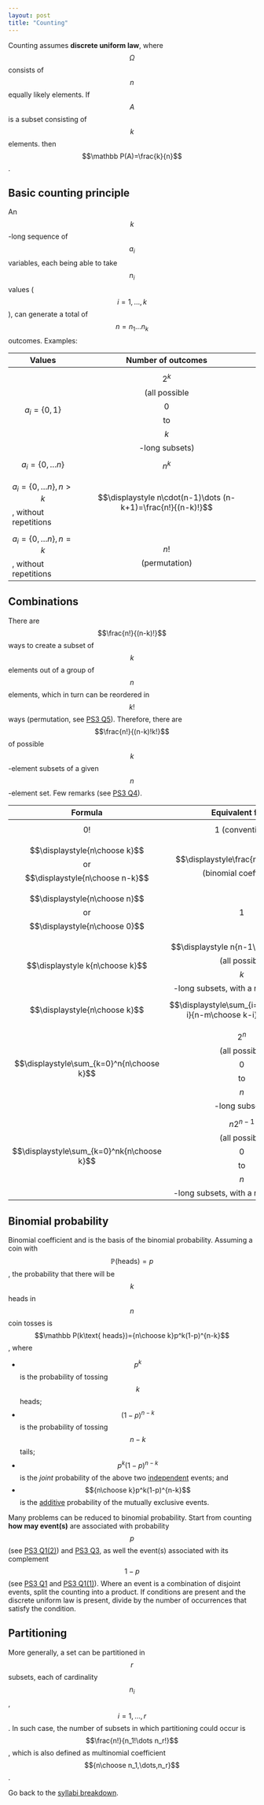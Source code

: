 ```yaml
---
layout: post
title: "Counting"
---
```


Counting assumes **discrete uniform law**, where $$\Omega$$ consists of $$n$$ equally likely elements. If $$A$$ is a subset consisting of $$k$$ elements. then $$\mathbb P(A)=\frac{k}{n}$$.

## Basic counting principle

An $$k$$-long sequence of $$a_i$$ variables, each being able to take $$n_i$$ values ($$i=1,\dots,k$$), can generate a total of $$n=n_1\dots n_k$$ outcomes. Examples:

|Values|Number of outcomes|
|-|:-:|
|$$a_i=\{0,1\}$$|$$2^k$$ (all possible $$0$$ to $$k$$-long subsets)|
|$$a_i=\{0,\dots n\}$$|$$n^k$$|
|$$a_i=\{0,\dots n\}, n>k$$, without repetitions|$$\displaystyle n\cdot(n-1)\dots (n-k+1)=\frac{n!}{(n-k)!}$$|
|$$a_i=\{0,\dots n\}, n=k$$, without repetitions|$$\displaystyle n!$$ (permutation)|

## Combinations

There are $$\frac{n!}{(n-k)!}$$ ways to create a subset of $$k$$ elements out of a group of $$n$$ elements, which in turn can be reordered in $$k!$$ ways (permutation, see [PS3 Q5](https://learning.edx.org/course/course-v1:MITx+6.431x+1T2020/block-v1:MITx+6.431x+1T2020+type@sequential+block@Problem_Set_3/block-v1:MITx+6.431x+1T2020+type@vertical+block@ch5-s3-tab5)). Therefore, there are $$\frac{n!}{(n-k)!k!}$$ of possible $$k$$-element subsets of a given $$n$$-element set. Few remarks (see [PS3 Q4](https://learning.edx.org/course/course-v1:MITx+6.431x+1T2020/block-v1:MITx+6.431x+1T2020+type@sequential+block@Problem_Set_3/block-v1:MITx+6.431x+1T2020+type@vertical+block@ch5-s3-tab4)).

|Formula|Equivalent form|
|:-:|:-:|
|$$0!$$|1 (convention)|
|$$\displaystyle{n\choose k}$$ or $$\displaystyle{n\choose n-k}$$|$$\displaystyle\frac{n!}{k!(n-k)!}$$ (binomial coefficient)|
|$$\displaystyle{n\choose n}$$ or $$\displaystyle{n\choose 0}$$|$$1$$|
|$$\displaystyle k{n\choose k}$$|$$\displaystyle n{n-1\choose k-1}$$ (all possible $$k$$-long subsets, with a representative)|
|$$\displaystyle{n\choose k}$$|$$\displaystyle\sum_{i=0}^k{m\choose i}{n-m\choose k-i}, n\ge m$$|
|$$\displaystyle\sum_{k=0}^n{n\choose k}$$|$$2^n$$ (all possible $$0$$ to $$n$$-long subsets)|
|$$\displaystyle\sum_{k=0}^nk{n\choose k}$$|$$n2^{n-1}$$ (all possible $$0$$ to $$n$$-long subsets, with a representative)|

## Binomial probability

Binomial coefficient and is the basis of the binomial probability. Assuming a coin with $$\mathbb P(\text{heads})=p$$, the probability that there will be $$k$$ heads in $$n$$ coin tosses is $$\mathbb P(k\text{ heads})={n\choose k}p^k(1-p)^{n-k}$$, where

- $$p^k$$ is the probability of tossing $$k$$ heads;
- $$(1-p)^{n-k}$$ is the probability of tossing $$n-k$$ tails;
- $$p^k(1-p)^{n-k}$$ is the *joint* probability of the above two [independent](/2022/01/05/conditioning-and-independence.html#independence) events; and
- $${n\choose k}p^k(1-p)^{n-k}$$ is the [additive](/2022/01/03/probability-models-and-axioms.html#axioms) probability of the mutually exclusive events.

Many problems can be reduced to binomial probability. Start from counting **how may event(s)** are associated with probability $$p$$ (see [PS3 Q1(2)](https://learning.edx.org/course/course-v1:MITx+6.431x+1T2020/block-v1:MITx+6.431x+1T2020+type@sequential+block@Problem_Set_3/block-v1:MITx+6.431x+1T2020+type@vertical+block@ch5-s3-tab2)) and [PS3 Q3](https://learning.edx.org/course/course-v1:MITx+6.431x+1T2020/block-v1:MITx+6.431x+1T2020+type@sequential+block@Problem_Set_3/block-v1:MITx+6.431x+1T2020+type@vertical+block@ch5-s3-tab3), as well the event(s) associated with its complement $$1-p$$ (see [PS3 Q1](https://learning.edx.org/course/course-v1:MITx+6.431x+1T2020/block-v1:MITx+6.431x+1T2020+type@sequential+block@Problem_Set_3/block-v1:MITx+6.431x+1T2020+type@vertical+block@ch5-s3-tab1) and [PS3 Q1(1)](https://learning.edx.org/course/course-v1:MITx+6.431x+1T2020/block-v1:MITx+6.431x+1T2020+type@sequential+block@Problem_Set_3/block-v1:MITx+6.431x+1T2020+type@vertical+block@ch5-s3-tab2)). Where an event is a combination of disjoint events, split the counting into a product. If conditions are present and the discrete uniform law is present, divide by the number of occurrences that satisfy the condition.

## Partitioning

More generally, a set can be partitioned in $$r$$ subsets, each of cardinality $$n_i$$, $$i=1,\dots,r$$. In such case, the number of subsets in which partitioning could occur is $$\frac{n!}{n_1!\dots n_r!}$$, which is also defined as multinomial coefficient $${n\choose n_1,\dots,n_r}$$.

Go back to the [syllabi breakdown](/2022/01/02/prob-and-stats-syllabi.html).